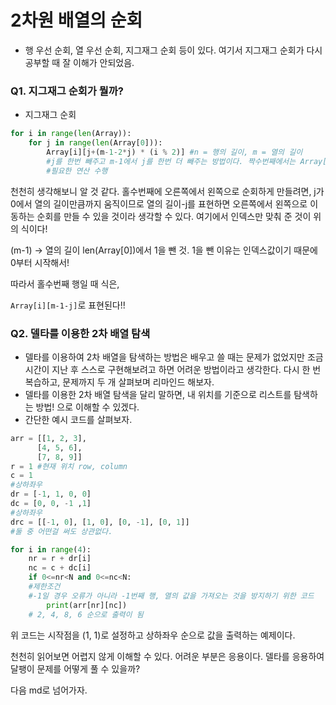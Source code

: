 # 2차원 배열의 순회

- 행 우선 순회, 열 우선 순회, 지그재그 순회 등이 있다. 여기서 지그재그 순회가 다시 공부할 때 잘 이해가 안되었음.

### Q1. 지그재그 순회가 뭘까?

- 지그재그 순회

```python
for i in range(len(Array)):
    for j in range(len(Array[0])):
        Array[i][j+(m-1-2*j) * (i % 2)] #n = 행의 길이, m = 열의 길이
        #j를 한번 빼주고 m-1에서 j를 한번 더 빼주는 방법이다. 짝수번째에서는 Array[i][j]가 된다.
        #필요한 연산 수행
```

천천히 생각해보니 알 것 같다. 홀수번째에 오른쪽에서 왼쪽으로 순회하게 만들려면, j가 0에서 열의 길이만큼까지 움직이므로 열의 길이-j를 표현하면 오른쪽에서 왼쪽으로 이동하는 순회를 만들 수 있을 것이라 생각할 수 있다. 여기에서 인덱스만 맞춰 준 것이 위의 식이다!



(m-1) -> 열의 길이 len(Array[0])에서 1을 뺀 것. 1을 뺀 이유는 인덱스값이기 때문에 0부터 시작해서!

따라서 홀수번째 행일 때 식은,

`Array[i][m-1-j]`로 표현된다!!



### Q2. 델타를 이용한 2차 배열 탐색

- 델타를 이용하여 2차 배열을 탐색하는 방법은 배우고 쓸 때는 문제가 없었지만 조금 시간이 지난 후 스스로 구현해보려고 하면 어려운 방법이라고 생각한다. 다시 한 번 복습하고, 문제까지 두 개 살펴보며 리마인드 해보자.
- 델타를 이용한 2차 배열 탐색을 달리 말하면, 내 위치를 기준으로 리스트를 탐색하는 방법! 으로 이해할 수 있겠다.
- 간단한 예시 코드를 살펴보자.

```python
arr = [[1, 2, 3],
      [4, 5, 6],
      [7, 8, 9]]
r = 1 #현재 위치 row, column
c = 1
#상하좌우
dr = [-1, 1, 0, 0]
dc = [0, 0, -1 ,1]
#상하좌우
drc = [[-1, 0], [1, 0], [0, -1], [0, 1]]
#둘 중 어떤걸 써도 상관없다.

for i in range(4):
    nr = r + dr[i]
    nc = c + dc[i]
    if 0<=nr<N and 0<=nc<N:
    #제한조건
    #-1일 경우 오류가 아니라 -1번째 행, 열의 값을 가져오는 것을 방지하기 위한 코드
        print(arr[nr][nc])
    # 2, 4, 8, 6 순으로 출력이 됨
```

위 코드는 시작점을 (1, 1)로 설정하고 상하좌우 순으로 값을 출력하는 예제이다.

천천히 읽어보면 어렵지 않게 이해할 수 있다. 어려운 부분은 응용이다. 델타를 응용하여 달팽이 문제를 어떻게 풀 수 있을까?

다음 md로 넘어가자.

